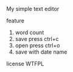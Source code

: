 My simple text editor

feature
1. word count
2. save press ctrl+c
3. open press ctrl+o
4. save with date name

license
WTFPL
